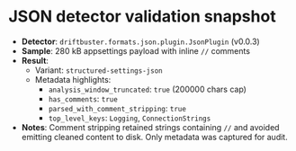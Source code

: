 # JSON detector validation snapshot

- **Detector**: `driftbuster.formats.json.plugin.JsonPlugin` (v0.0.3)
- **Sample**: 280 kB appsettings payload with inline `//` comments
- **Result**:
  - Variant: `structured-settings-json`
  - Metadata highlights:
    - `analysis_window_truncated`: `true` (200000 chars cap)
    - `has_comments`: `true`
    - `parsed_with_comment_stripping`: `true`
    - `top_level_keys`: `Logging`, `ConnectionStrings`
- **Notes**: Comment stripping retained strings containing `//` and avoided
  emitting cleaned content to disk. Only metadata was captured for audit.

